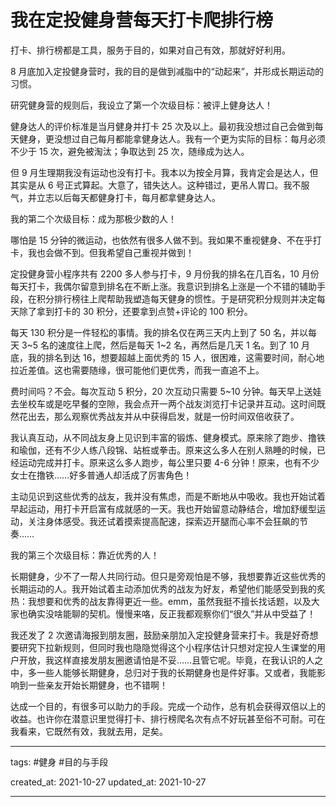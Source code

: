 # 我在定投健身营每天打卡爬排行榜

打卡、排行榜都是工具，服务于目的，如果对自己有效，那就好好利用。

8 月底加入定投健身营时，我的目的是做到减脂中的“动起来”，并形成长期运动的习惯。

研究健身营的规则后，我设立了第一个次级目标：被评上健身达人！

健身达人的评价标准是当月健身并打卡 25 次及以上。最初我没想过自己会做到每天健身，更没想过自己每月都能拿健身达人。我有一个更为实际的目标：每月必须不少于 15 次，避免被淘汰；争取达到 25 次，随缘成为达人。

但 9 月生理期我没有运动也没有打卡。我本以为按全月算，我肯定会是达人，但其实是从 6 号正式算起。大意了，错失达人。这种错过，更吊人胃口。我不服气，并立志以后每天都健身打卡，每月都拿健身达人。

我的第二个次级目标：成为那极少数的人！

哪怕是 15 分钟的微运动，也依然有很多人做不到。我如果不重视健身、不在乎打卡，我也会做不到。但我希望自己重视并做到！

定投健身营小程序共有 2200 多人参与打卡，9 月份我的排名在几百名，10 月份每天打卡，我偶尔留意到排名在不断上涨。我意识到排名上涨是一个不错的辅助手段，在积分排行榜往上爬帮助我塑造每天健身的惯性。于是研究积分规则并决定每天除了拿到打卡的 30 积分，还要拿到点赞+评论的 100 积分。

每天 130 积分是一件轻松的事情。我的排名仅在两三天内上到了 50 名，并以每天 3~5 名的速度往上爬，然后是每天 1~2 名，再然后是几天 1 名。到了 10 月底，我的排名到达 16，想要超越上面优秀的 15 人，很困难，这需要时间，耐心地拉近差值。这也需要随缘，很可能他们更优秀，而我一直追不上。

费时间吗？不会。每次互动 5 积分，20 次互动只需要 5~10 分钟。每天早上送娃去坐校车或是吃早餐的空隙，我会点开一两个战友浏览打卡记录并互动。这时间既然花出去，那么观察优秀战友并从中获得启发，就是一份时间双倍收获了。

我认真互动，从不同战友身上见识到丰富的锻炼、健身模式。原来除了跑步、撸铁和瑜伽，还有不少人练八段锦、站桩或拳击。原来这么多人在别人熟睡的时候，已经运动完成并打卡。原来这么多人跑步，每公里只要 4-6 分钟！原来，也有不少女士在撸铁……好多普通人却活成了厉害角色！

主动见识到这些优秀的战友，我并没有焦虑，而是不断地从中吸收。我也开始试着早起运动，用打卡开启富有成就感的一天。我也开始留意动静结合，增加舒缓型运动，关注身体感受。我还试着摸索提高配速，探索迈开腿而心率不会狂飙的节奏……

我的第三个次级目标：靠近优秀的人！

长期健身，少不了一帮人共同行动。但只是旁观怕是不够，我想要靠近这些优秀的长期运动的人。我开始试着主动添加优秀的战友为好友，希望他们能感受到我的炙热：我想要和优秀的战友靠得更近一些。emm，虽然我挺不擅长找话题，以及大家也确实没啥能聊的契机。慢慢来咯，反正我都观察你们“很久”并从中受益了！

我还发了 2 次邀请海报到朋友圈，鼓励亲朋加入定投健身营来打卡。我是好奇想要研究下拉新规则，但同时我也隐隐觉得这个小程序估计只想对定投人生课堂的用户开放，我这样直接发朋友圈邀请怕是不妥……且管它呢。毕竟，在我认识的人之中，多一些人能够长期健身，总归对于我的长期健身也是件好事。又或者，我能影响到一些亲友开始长期健身，也不错啊！

达成一个目的，有很多可以助力的手段。完成一个动作，总有机会获得双倍以上的收益。也许你在潜意识里觉得打卡、排行榜爬名次有点不好玩甚至俗不可耐。可在我看来，它既然有效，我就去用，足矣。

---

tags: #健身 #目的与手段

created_at: 2021-10-27
updated_at: 2021-10-27

---
